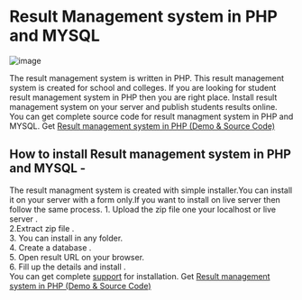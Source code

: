 # Result Management system in PHP and MYSQL
![image](https://user-images.githubusercontent.com/41726733/191245052-5fcce83d-6c29-41e3-b1fb-10018e0b87e6.png)

The result management system is written in PHP. This result management system is created for school and colleges. If you are looking for student result management system in PHP then you are right place. Install result management system on your server and publish students results online.
You can get complete source code for result managment system in PHP and MYSQL. 
Get <a href="https://technosmarter.com/item/student-result-management-system-for-school-and-college-in-php-website">Result management system in PHP (Demo & Source Code)</a>

<h2>How to install Result management system in PHP and MYSQL -</h2> 
The result managment system is created with simple installer.You can install it on your server with a form only.If you want to install on live server then follow the same process. 
1. Upload the zip file one your localhost or live server . <br>
2.Extract zip file . <br>
3. You can install in any folder. <br>
4. Create a database . <br>
5. Open result URL on your browser. <br>
6. Fill up the details and install . <br>
You can get complete <a href="https://technosmarter.com/contact">support</a> for installation. 
Get <a href="https://technosmarter.com/item/student-result-management-system-for-school-and-college-in-php-website">Result management system in PHP (Demo & Source Code)</a>


